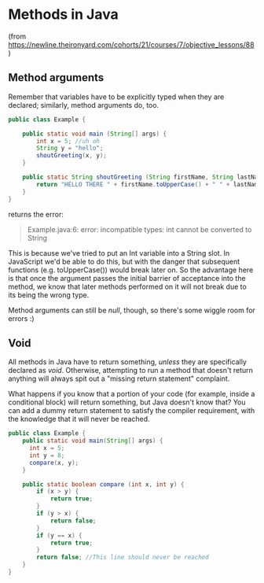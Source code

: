 # Methods in Java
(from https://newline.theironyard.com/cohorts/21/courses/7/objective_lessons/88)

## Method arguments

Remember that variables have to be explicitly typed when they are declared; similarly, method arguments do, too.

```java
public class Example {

    public static void main (String[] args) {
        int x = 5; //uh oh
        String y = "hello";
        shoutGreeting(x, y);
    }

    public static String shoutGreeting (String firstName, String lastName) {
        return "HELLO THERE " + firstName.toUpperCase() + " " + lastName.toUpperCase() + "!!!!";
    }
}
```

returns the error:

>Example.java:6: error: incompatible types: int cannot be converted to String

This is because we've tried to put an Int variable into a String slot. In JavaScript we'd be able to do this, but with the danger that subsequent functions (e.g. toUpperCase()) would break later on. So the advantage here is that once the argument passes the initial barrier of acceptance into the method, we know that later methods performed on it will not break due to its being the wrong type.

Method arguments can still be *null*, though, so there's some wiggle room for errors :)

## Void

All methods in Java have to return something, *unless* they are specifically declared as *void*. Otherwise, attempting to run a method that doesn't return anything will always spit out a "missing return statement" complaint.

What happens if you know that a portion of your code (for example, inside a conditional block) will return something, but Java doesn't know that? You can add a dummy return statement to satisfy the compiler requirement, with the knowledge that it will never be reached.

```java
public class Example {
    public static void main(String[] args) {
      int x = 5;
      int y = 8;
      compare(x, y);
    }

    public static boolean compare (int x, int y) {
        if (x > y) {
            return true;
        }
        if (y > x) {
            return false;
        }
        if (y == x) {
            return true;
        }
        return false; //This line should never be reached
    }
}
```
